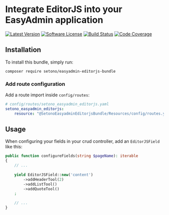 # Integrate EditorJS into your EasyAdmin application

[![Latest Version][ico-version]][link-packagist]
[![Software License][ico-license]](LICENSE)
[![Build Status][ico-github-actions]][link-github-actions]
[![Code Coverage][ico-code-coverage]][link-code-coverage]

## Installation

To install this bundle, simply run:

```shell
composer require setono/easyadmin-editorjs-bundle
```

### Add route configuration

Add a route import inside `config/routes`:

```yaml
# config/routes/setono_easyadmin_editorjs.yaml
setono_easyadmin_editorjs:
    resource: "@SetonoEasyadminEditorjsBundle/Resources/config/routes.yaml"
```

## Usage

When configuring your fields in your crud controller, add an `EditorJSField` like this:

```php
public function configureFields(string $pageName): iterable
{
    // ...
    
    yield EditorJSField::new('content')
        ->addHeaderTool(2)
        ->addListTool()
        ->addQuoteTool()
    ;
    
    // ...
}
```

[ico-version]: https://poser.pugx.org/setono/easyadmin-editorjs-bundle/v/stable
[ico-license]: https://poser.pugx.org/setono/easyadmin-editorjs-bundle/license
[ico-github-actions]: https://github.com/Setono/easyadmin-editorjs-bundle/workflows/build/badge.svg
[ico-code-coverage]: https://codecov.io/gh/Setono/easyadmin-editorjs-bundle/branch/master/graph/badge.svg

[link-packagist]: https://packagist.org/packages/setono/easyadmin-editorjs-bundle
[link-github-actions]: https://github.com/Setono/easyadmin-editorjs-bundle/actions
[link-code-coverage]: https://codecov.io/gh/Setono/easyadmin-editorjs-bundle
